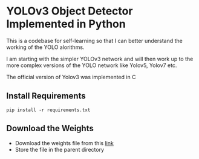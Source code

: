 # YOLOv3 Object Detector Implemented in Python

This is a codebase for self-learning so that I can better understand the working of the YOLO alorithms.<br>

I am starting with the simpler YOLOv3 network and will then work up to the more complex versions of the YOLO network like Yolov5, Yolov7 etc.<br>

The official version of Yolov3 was implemented in C

## Install Requirements
```
pip install -r requirements.txt
```
## Download the Weights
- Download the weights file from this [link](https://pjreddie.com/media/files/yolov3.weights)
- Store the file in the parent directory
